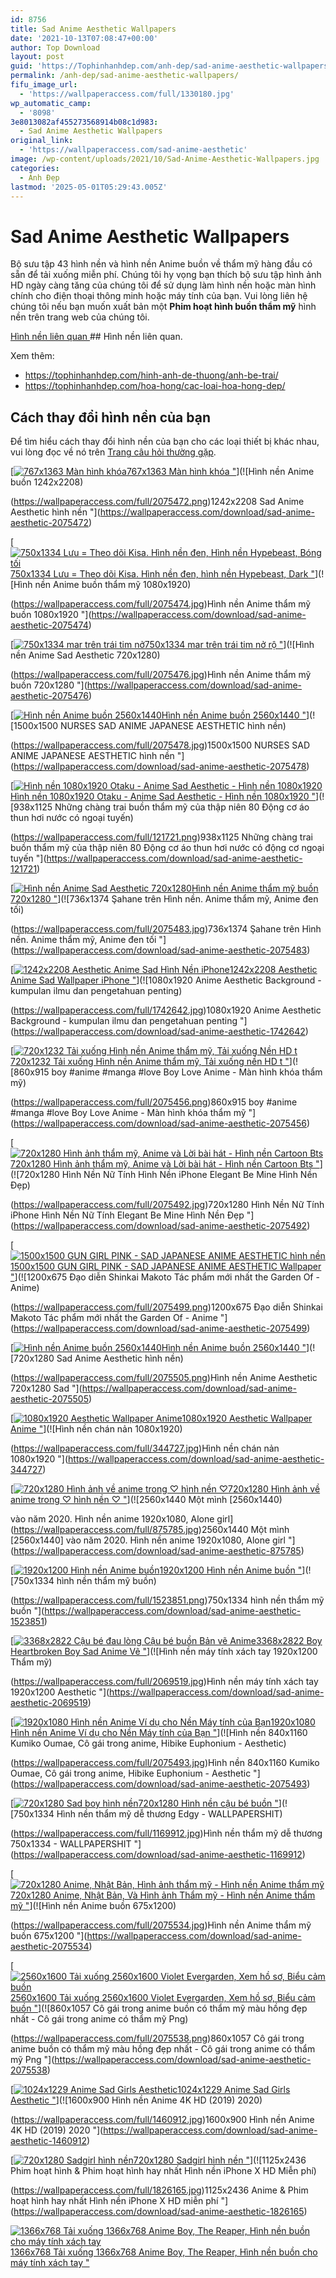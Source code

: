 ```yaml
---
id: 8756
title: Sad Anime Aesthetic Wallpapers
date: '2021-10-13T07:08:47+00:00'
author: Top Download
layout: post
guid: 'https://Tophinhanhdep.com/anh-dep/sad-anime-aesthetic-wallpapers/'
permalink: /anh-dep/sad-anime-aesthetic-wallpapers/
fifu_image_url:
  - 'https://wallpaperaccess.com/full/1330180.jpg'
wp_automatic_camp:
  - '8098'
3e8013082af455273568914b08c1d983:
  - Sad Anime Aesthetic Wallpapers
original_link:
  - 'https://wallpaperaccess.com/sad-anime-aesthetic'
image: /wp-content/uploads/2021/10/Sad-Anime-Aesthetic-Wallpapers.jpg
categories:
  - Ảnh Đẹp
lastmod: '2025-05-01T05:29:43.005Z'
---
```

# Sad Anime Aesthetic Wallpapers

Bộ sưu tập 43 hình nền và hình nền Anime buồn về thẩm mỹ hàng đầu có sẵn để tải xuống miễn phí. Chúng tôi hy vọng bạn thích bộ sưu tập hình ảnh HD ngày càng tăng của chúng tôi để sử dụng làm hình nền hoặc màn hình chính cho điện thoại thông minh hoặc máy tính của bạn. Vui lòng liên hệ chúng tôi nếu bạn muốn xuất bản một **Phim hoạt hình buồn thẩm mỹ** hình nền trên trang web của chúng tôi.

[Hình nền liên quan ](#related) ## Hình nền liên quan.

   
 Xem thêm:

   
- <https://tophinhanhdep.com/hinh-anh-de-thuong/anh-be-trai/>
- <https://tophinhanhdep.com/hoa-hong/cac-loai-hoa-hong-dep/>

## Cách thay đổi hình nền của bạn

Để tìm hiểu cách thay đổi hình nền của bạn cho các loại thiết bị khác nhau, vui lòng đọc về nó trên [Trang câu hỏi thường gặp](https://tophinhanhdep.com/faq/).

  
[[![767x1363 Màn hình khóa](https://wallpaperaccess.com/full/1330180.jpg)767x1363 Màn hình khóa "](https://wallpaperaccess.com/download/sad-anime-aesthetic-1330180)](![Hình nền Anime buồn 1242x2208)

(https://wallpaperaccess.com/full/2075472.png)1242x2208 Sad Anime Aesthetic hình nền "](https://wallpaperaccess.com/download/sad-anime-aesthetic-2075472)

[[![750x1334 Lưu = Theo dõi Kisa.  Hình nền đen, Hình nền Hypebeast, Bóng tối](https://wallpaperaccess.com/full/1686556.jpg)750x1334 Lưu = Theo dõi Kisa. Hình nền đen, hình nền Hypebeast, Dark "](https://wallpaperaccess.com/download/sad-anime-aesthetic-1686556)](![Hình nền Anime buồn thẩm mỹ 1080x1920)

(https://wallpaperaccess.com/full/2075474.jpg)Hình nền Anime thẩm mỹ buồn 1080x1920 "](https://wallpaperaccess.com/download/sad-anime-aesthetic-2075474)

[[![750x1334 mar trên trái tim nở](https://wallpaperaccess.com/full/672487.png)750x1334 mar trên trái tim nở rộ "](https://wallpaperaccess.com/download/sad-anime-aesthetic-672487)](![Hình nền Anime Sad Aesthetic 720x1280)

(https://wallpaperaccess.com/full/2075476.jpg)Hình nền Anime thẩm mỹ buồn 720x1280 "](https://wallpaperaccess.com/download/sad-anime-aesthetic-2075476)

[[![Hình nền Anime buồn 2560x1440](https://wallpaperaccess.com/full/409711.jpg)Hình nền Anime buồn 2560x1440 "](https://wallpaperaccess.com/download/sad-anime-aesthetic-409711)](![1500x1500 NURSES SAD ANIME JAPANESE AESTHETIC hình nền)

(https://wallpaperaccess.com/full/2075478.jpg)1500x1500 NURSES SAD ANIME JAPANESE AESTHETIC hình nền "](https://wallpaperaccess.com/download/sad-anime-aesthetic-2075478)

[[![Hình nền 1080x1920 Otaku - Anime Sad Aesthetic - Hình nền 1080x1920](https://wallpaperaccess.com/full/2075479.jpg)Hình nền 1080x1920 Otaku - Anime Sad Aesthetic - Hình nền 1080x1920 "](https://wallpaperaccess.com/download/sad-anime-aesthetic-2075479)](![938x1125 Những chàng trai buồn thẩm mỹ của thập niên 80 Động cơ áo thun hơi nước có ngoại tuyến)

(https://wallpaperaccess.com/full/121721.png)938x1125 Những chàng trai buồn thẩm mỹ của thập niên 80 Động cơ áo thun hơi nước có động cơ ngoại tuyến "](https://wallpaperaccess.com/download/sad-anime-aesthetic-121721)

[[![Hình nền Anime Sad Aesthetic 720x1280](https://wallpaperaccess.com/full/2075480.jpg)Hình nền Anime thẩm mỹ buồn 720x1280 "](https://wallpaperaccess.com/download/sad-anime-aesthetic-2075480)](![736x1374 Şahane trên Hình nền.  Anime thẩm mỹ, Anime đen tối)

(https://wallpaperaccess.com/full/2075483.jpg)736x1374 Şahane trên Hình nền. Anime thẩm mỹ, Anime đen tối "](https://wallpaperaccess.com/download/sad-anime-aesthetic-2075483)

[[![1242x2208 Aesthetic Anime Sad Hình Nền iPhone](https://wallpaperaccess.com/full/2075485.jpg)1242x2208 Aesthetic Anime Sad Wallpaper iPhone "](https://wallpaperaccess.com/download/sad-anime-aesthetic-2075485)](![1080x1920 Anime Aesthetic Background - kumpulan ilmu dan pengetahuan penting)

(https://wallpaperaccess.com/full/1742642.jpg)1080x1920 Anime Aesthetic Background - kumpulan ilmu dan pengetahuan penting "](https://wallpaperaccess.com/download/sad-anime-aesthetic-1742642)

[[![720x1232 Tải xuống Hình nền Anime thẩm mỹ, Tải xuống Nền HD t](https://wallpaperaccess.com/full/2075487.jpg)720x1232 Tải xuống Hình nền Anime thẩm mỹ, Tải xuống nền HD t "](https://wallpaperaccess.com/download/sad-anime-aesthetic-2075487)](![860x915 boy #anime #manga #love Boy Love Anime - Màn hình khóa thẩm mỹ)

(https://wallpaperaccess.com/full/2075456.png)860x915 boy #anime #manga #love Boy Love Anime - Màn hình khóa thẩm mỹ "](https://wallpaperaccess.com/download/sad-anime-aesthetic-2075456)

[[![720x1280 Hình ảnh thẩm mỹ, Anime và Lời bài hát - Hình nền Cartoon Bts](https://wallpaperaccess.com/full/2075491.jpg)720x1280 Hình ảnh thẩm mỹ, Anime và Lời bài hát - Hình nền Cartoon Bts "](https://wallpaperaccess.com/download/sad-anime-aesthetic-2075491)](![720x1280 Hình Nền Nữ Tính Hình Nền iPhone Elegant Be Mine Hình Nền Đẹp)

(https://wallpaperaccess.com/full/2075492.jpg)720x1280 Hình Nền Nữ Tính iPhone Hình Nền Nữ Tính Elegant Be Mine Hình Nền Đẹp "](https://wallpaperaccess.com/download/sad-anime-aesthetic-2075492)

[[![1500x1500 GUN GIRL PINK - SAD JAPANESE ANIME AESTHETIC hình nền](https://wallpaperaccess.com/full/2075495.jpg)1500x1500 GUN GIRL PINK - SAD JAPANESE ANIME AESTHETIC Wallpaper "](https://wallpaperaccess.com/download/sad-anime-aesthetic-2075495)](![1200x675 Đạo diễn Shinkai Makoto Tác phẩm mới nhất the Garden Of - Anime)

(https://wallpaperaccess.com/full/2075499.png)1200x675 Đạo diễn Shinkai Makoto Tác phẩm mới nhất the Garden Of - Anime "](https://wallpaperaccess.com/download/sad-anime-aesthetic-2075499)

[[![Hình nền Anime buồn 2560x1440](https://wallpaperaccess.com/full/837141.jpg)Hình nền Anime buồn 2560x1440 "](https://wallpaperaccess.com/download/sad-anime-aesthetic-837141)](![720x1280 Sad Anime Aesthetic hình nền)

(https://wallpaperaccess.com/full/2075505.png)Hình nền Anime Aesthetic 720x1280 Sad "](https://wallpaperaccess.com/download/sad-anime-aesthetic-2075505)

[[![1080x1920 Aesthetic Wallpaper Anime](https://wallpaperaccess.com/full/2075506.jpg)1080x1920 Aesthetic Wallpaper Anime "](https://wallpaperaccess.com/download/sad-anime-aesthetic-2075506)](![Hình nền chán nản 1080x1920)

(https://wallpaperaccess.com/full/344727.jpg)Hình nền chán nản 1080x1920 "](https://wallpaperaccess.com/download/sad-anime-aesthetic-344727)

[[![720x1280 Hình ảnh về anime trong ♡ hình nền ♡](https://wallpaperaccess.com/full/1193306.jpg)720x1280 Hình ảnh về anime trong ♡ hình nền ♡ "](https://wallpaperaccess.com/download/sad-anime-aesthetic-1193306)](![2560x1440 Một mình [2560x1440)

 vào năm 2020. Hình nền anime 1920x1080, Alone girl](https://wallpaperaccess.com/full/875785.jpg)2560x1440 Một mình \[2560x1440\] vào năm 2020. Hình nền anime 1920x1080, Alone girl "](https://wallpaperaccess.com/download/sad-anime-aesthetic-875785)

[[![1920x1200 Hình nền Anime buồn](https://wallpaperaccess.com/full/2075512.jpg)1920x1200 Hình nền Anime buồn "](https://wallpaperaccess.com/download/sad-anime-aesthetic-2075512)](![750x1334 hình nền thẩm mỹ buồn)

(https://wallpaperaccess.com/full/1523851.png)750x1334 hình nền thẩm mỹ buồn "](https://wallpaperaccess.com/download/sad-anime-aesthetic-1523851)

[[![3368x2822 Cậu bé đau lòng Cậu bé buồn Bản vẽ Anime](https://wallpaperaccess.com/full/2075518.jpg)3368x2822 Boy Heartbroken Boy Sad Anime Vẽ "](https://wallpaperaccess.com/download/sad-anime-aesthetic-2075518)](![Hình nền máy tính xách tay 1920x1200 Thẩm mỹ)

(https://wallpaperaccess.com/full/2069519.jpg)Hình nền máy tính xách tay 1920x1200 Aesthetic "](https://wallpaperaccess.com/download/sad-anime-aesthetic-2069519)

[[![1920x1080 Hình nền Anime Ví dụ cho Nền Máy tính của Bạn](https://wallpaperaccess.com/full/937737.jpg)1920x1080 Hình nền Anime Ví dụ cho Nền Máy tính của Bạn "](https://wallpaperaccess.com/download/sad-anime-aesthetic-937737)](![Hình nền 840x1160 Kumiko Oumae, Cô gái trong anime, Hibike Euphonium - Aesthetic)

(https://wallpaperaccess.com/full/2075493.jpg)Hình nền 840x1160 Kumiko Oumae, Cô gái trong anime, Hibike Euphonium - Aesthetic "](https://wallpaperaccess.com/download/sad-anime-aesthetic-2075493)

[[![720x1280 Sad boy hình nền](https://wallpaperaccess.com/full/2075526.jpg)720x1280 Hình nền cậu bé buồn "](https://wallpaperaccess.com/download/sad-anime-aesthetic-2075526)](![750x1334 Hình nền thẩm mỹ dễ thương Edgy - WALLPAPERSHIT)

(https://wallpaperaccess.com/full/1169912.jpg)Hình nền thẩm mỹ dễ thương 750x1334 - WALLPAPERSHIT "](https://wallpaperaccess.com/download/sad-anime-aesthetic-1169912)

[[![720x1280 Anime, Nhật Bản, Hình ảnh thẩm mỹ - Hình nền Anime thẩm mỹ](https://wallpaperaccess.com/full/2075533.png)720x1280 Anime, Nhật Bản, Và Hình ảnh Thẩm mỹ - Hình nền Anime thẩm mỹ "](https://wallpaperaccess.com/download/sad-anime-aesthetic-2075533)](![Hình nền Anime buồn 675x1200)

(https://wallpaperaccess.com/full/2075534.jpg)Hình nền Anime thẩm mỹ buồn 675x1200 "](https://wallpaperaccess.com/download/sad-anime-aesthetic-2075534)

[[![2560x1600 Tải xuống 2560x1600 Violet Evergarden, Xem hồ sơ, Biểu cảm buồn](https://wallpaperaccess.com/full/2075535.jpg)2560x1600 Tải xuống 2560x1600 Violet Evergarden, Xem hồ sơ, Biểu cảm buồn "](https://wallpaperaccess.com/download/sad-anime-aesthetic-2075535)](![860x1057 Cô gái trong anime buồn có thẩm mỹ màu hồng đẹp nhất - Cô gái trong anime có thẩm mỹ Png)

(https://wallpaperaccess.com/full/2075538.png)860x1057 Cô gái trong anime buồn có thẩm mỹ màu hồng đẹp nhất - Cô gái trong anime có thẩm mỹ Png "](https://wallpaperaccess.com/download/sad-anime-aesthetic-2075538)

[[![1024x1229 Anime Sad Girls Aesthetic](https://wallpaperaccess.com/full/2075539.png)1024x1229 Anime Sad Girls Aesthetic "](https://wallpaperaccess.com/download/sad-anime-aesthetic-2075539)](![1600x900 Hình nền Anime 4K HD (2019) 2020)

(https://wallpaperaccess.com/full/1460912.jpg)1600x900 Hình nền Anime 4K HD (2019) 2020 "](https://wallpaperaccess.com/download/sad-anime-aesthetic-1460912)

[[![720x1280 Sadgirl hình nền](https://wallpaperaccess.com/full/2075541.jpg)720x1280 Sadgirl hình nền "](https://wallpaperaccess.com/download/sad-anime-aesthetic-2075541)](![1125x2436 Phim hoạt hình & Phim hoạt hình hay nhất Hình nền iPhone X HD Miễn phí)

(https://wallpaperaccess.com/full/1826165.jpg)1125x2436 Anime &amp; Phim hoạt hình hay nhất Hình nền iPhone X HD miễn phí "](https://wallpaperaccess.com/download/sad-anime-aesthetic-1826165)

[![1366x768 Tải xuống 1366x768 Anime Boy, The Reaper, Hình nền buồn cho máy tính xách tay](https://wallpaperaccess.com/full/2075544.jpg)1366x768 Tải xuống 1366x768 Anime Boy, The Reaper, Hình nền buồn cho máy tính xách tay "](https://wallpaperaccess.com/download/sad-anime-aesthetic-2075544)

